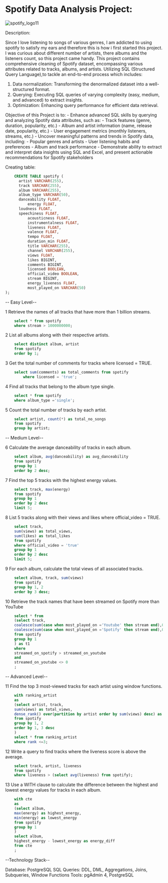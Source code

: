 # Spotify Data Analysis Project:

![spotify_logo11](https://github.com/user-attachments/assets/731be678-ebec-4ee0-aac0-8090d7baffbf)

Description: 

Since I love listening to songs of various genres, I am addicted to using spotify to satisfy my ears and therefore this is how i first started this project. I was curious about different number of artists, there albums and the listeners count, so this project came handy. This project contains comprehensive cleaning of Spotify dataset, encompassing various attributes related to tracks, albums, and artists. Utilizing SQL (Structured Query Language),to tackle an end-to-end process which includes:

1. Data normalization: Transforming the denormalized dataset into a well-structured format.
2. Querying: Executing SQL queries of varying complexity (easy, medium, and advanced) to extract insights.
3. Optimization: Enhancing query performance for efficient data retrieval.

Objective of this Project is to:
    - Enhance advanced SQL skills by querying and analyzing Spotify data attributes, such as:
    - Track features (genre, duration, popularity, etc.)
    - Album and artist information (name, release date, popularity, etc.)
    - User engagement metrics (monthly listeners, streams, etc.)
    - Uncover meaningful patterns and trends in Spotify data, including:
    - Popular genres and artists
    - User listening habits and preferences
    - Album and track performance
    - Demonstrate ability to extract and interpret data insights using SQL and Excel, and present actionable recommendations for Spotify stakeholders


Creating table:

```sql
    CREATE TABLE spotify (
  	  artist VARCHAR(255),
  	  track VARCHAR(255),
  	  album VARCHAR(255),
  	  album_type VARCHAR(50),
	  danceability FLOAT,
          energy FLOAT,
 	  loudness FLOAT,
	  speechiness FLOAT,
          acousticness FLOAT,
          instrumentalness FLOAT,
          liveness FLOAT,
          valence FLOAT,
          tempo FLOAT,
          duration_min FLOAT,
          title VARCHAR(255),
          channel VARCHAR(255),
          views FLOAT,
          likes BIGINT,
          comments BIGINT,
          licensed BOOLEAN,
          official_video BOOLEAN,
          stream BIGINT,
          energy_liveness FLOAT,
          most_played_on VARCHAR(50)
);

```


-- Easy Level--

1 Retrieve the names of all tracks that have more than 1 billion streams.
```sql
	select * from spotify
	where stream > 1000000000;
```
2 List all albums along with their respective artists.
```sql
	select distinct album, artist
	from spotify 
	order by 1;
```
3 Get the total number of comments for tracks where licensed = TRUE.
```sql
	select sum(comments) as total_comments from spotify
        where licensed = 'true';
```
 4 Find all tracks that belong to the album type single.
```sql
	select * from spotify
	where album_type ='single';
```
5 Count the total number of tracks by each artist.
```sql
	select artist, count(*) as total_no_songs
	from spotify
	group by artist; 
```
-- Medium Level--

 6 Calculate the average danceability of tracks in each album.
```sql
	select album, avg(danceability) as avg_danceability 
	from spotify
	group by 1
	order by 2 desc;
```	
7 Find the top 5 tracks with the highest energy values.
```sql
	select track, max(energy)
	from spotify
	group by 1
	order by 2 desc
	limit 5;
```
8 List 5 tracks along with their views and likes where official_video = TRUE.
```sql
	select track, 
	sum(views) as total_views,
	sum(likes) as total_likes
	from spotify
	where official_video = 'true'
	group by 1
	order by 2 desc
	limit 5;
```	

9 For each album, calculate the total views of all associated tracks.
```sql
	select album, track, sum(views)
	from spotify
	group by 1, 2
	order by 3 desc;
```
10 Retrieve the track names that have been streamed on Spotify more than YouTube
```sql
	select * from
	(select track, 
	coalesce(sum(case when most_played_on ='Youtube' then stream end),0) as streamed_on_youtube,
	coalesce(sum(case when most_played_on ='Spotify' then stream end),0) as streamed_on_spotify
	from spotify
	group by 1
	) as t1
	where 
	streamed_on_spotify > streamed_on_youtube
	and 
	streamed_on_youtube <> 0
	;
```

-- Advanced Level--

11 Find the top 3 most-viewed tracks for each artist using window functions.
```sql
	with ranking_artist
	as
	(select artist, track, 
	sum(views) as total_views,
	dense_rank() over(partition by artist order by sum(views) desc) as rank
	from spotify
	group by 1, 2
	order by 1, 3 desc
	)
	select * from ranking_artist
	where rank <=3;
```
12 Write a query to find tracks where the liveness score is above the average.
```sql
	select track, artist, liveness
	from spotify
	where liveness > (select avg(liveness) from spotify);
```
13 Use a WITH clause to calculate the difference between the highest and lowest energy values for tracks in each album.
```sql
	with cte
	as
	(select album,
	max(energy) as highest_energy,
	min(energy) as lowest_energy
	from spotify
	group by 1
	)
	select album,
	highest_energy - lowest_energy as energy_diff
	from cte
	;

```
--Technology Stack--

Database: PostgreSQL
SQL Queries: DDL, DML, Aggregations, Joins, Subqueries, Window Functions
Tools: pgAdmin 4, PostgreSQL 





